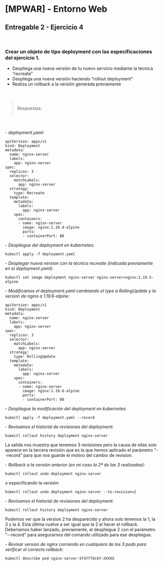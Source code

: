 # [MPWAR] - Entorno Web
## Entregable 2 - Ejercicio 4

<br>

### Crear un objeto de tipo deployment con las especificaciones del ejercicio 1.

- Despliega una nueva versión de tu nuevo servicio mediante la técnica “recreate”
- Despliega una nueva versión haciendo “rollout deployment”
- Realiza un rollback a la versión generada previamente


<br>

> <br>
> Respuestas:
> <br>
> <br>

<br>

_- deployment.yaml:_

```
apiVersion: apps/v1
kind: Deployment
metadata:
  name: nginx-server
  labels:
    app: nginx-server
spec:
  replicas: 3
  selector:
    matchLabels:
      app: nginx-server
  strategy:
    type: Recreate
  template:
    metadata:
      labels:
        app: nginx-server
    spec:
      containers:
      - name: nginx-server
        image: nginx:1.19.4-alpine
        ports:
        - containerPort: 80
```

_- Despliegue del deployment en kubernetes:_

```
kubectl apply -f deployment.yaml 
```

_- Desplegar nueva version con la técnica recreate (indicada previamente en el deployment.yaml):_

```
kubectl set image deployment nginx-server nginx-server=nginx:1.19.5-alpine
```

_- Modificamos el deployment.yaml cambiando el type a RollingUpdate y la version de nginx a 1.19.6-alpine:_

```
apiVersion: apps/v1
kind: Deployment
metadata:
  name: nginx-server
  labels:
    app: nginx-server
spec:
  replicas: 3
  selector:
    matchLabels:
      app: nginx-server
  strategy:
    type: RollingUpdate
  template:
    metadata:
      labels:
        app: nginx-server
    spec:
      containers:
      - name: nginx-server
        image: nginx:1.19.6-alpine
        ports:
        - containerPort: 80
```

_- Despliegue la modificación del deployment en kubernetes:_

```
kubectl apply -f deployment.yaml --record
```

_- Revisamos el historial de revisiones del deployment:_

```
kubectl rollout history deployment nginx-server
```

La salida nos muestra que tenemos 3 revisiones pero la causa de ellas solo aparece en la tarcera revisión que es la que hemos aplicado el parámetro "--record" para que nos guarde el motivo del cambio de revision.

_- Rollback a la versión anterior (en mi caso la 2ª de las 3 realizadas):_

```
kubectl rollout undo deployment nginx-server
```

o especificando la versión:

```
kubectl rollout undo deployment nginx-server --to-revision=2
```

_- Revisamos el historial de revisiones del deployment:_

```
kubectl rollout history deployment nginx-server
```

Podemos ver que la version 2 ha desparecido y ahora solo tenemos la 1, la 3 y la 4. Esta última vuelve a ser igual que la 2 al hacer el rollback. Deberiamos haber lanzado, previamente, el despliegue 2 con el parámetro "--record" para asegurarnos del comando utilizado para ese despliegue.

_- Revisar version de nginx corriendo en cualquiera de los 3 pods para verificar el correcto rollback:_

```
kubectl describe pod nginx-server-5f47f7dcbf-XXXXX
```
